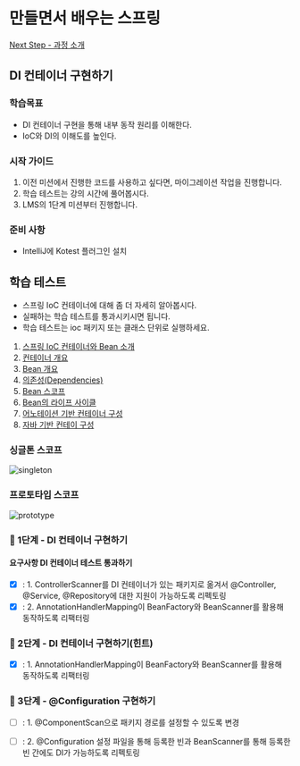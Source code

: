 # 만들면서 배우는 스프링
[Next Step - 과정 소개](https://edu.nextstep.camp/c/4YUvqn9V)

## DI 컨테이너 구현하기

### 학습목표
- DI 컨테이너 구현을 통해 내부 동작 원리를 이해한다.
- IoC와 DI의 이해도를 높인다.

### 시작 가이드
1. 이전 미션에서 진행한 코드를 사용하고 싶다면, 마이그레이션 작업을 진행합니다.
2. 학습 테스트는 강의 시간에 풀어봅시다.
3. LMS의 1단계 미션부터 진행합니다.

### 준비 사항
- IntelliJ에 Kotest 플러그인 설치

## 학습 테스트
- 스프링 IoC 컨테이너에 대해 좀 더 자세히 알아봅시다.
- 실패하는 학습 테스트를 통과시키시면 됩니다.
- 학습 테스트는 ioc 패키지 또는 클래스 단위로 실행하세요.

1. [스프링 IoC 컨테이너와 Bean 소개](study/src/test/kotlin/ioc/Introduction.kt)
2. [컨테이너 개요](study/src/test/kotlin/ioc/Container.kt)
3. [Bean 개요](study/src/test/kotlin/ioc/Bean.kt)
4. [의존성(Dependencies)](study/src/test/kotlin/ioc/Dependencies.kt)
5. [Bean 스코프](study/src/test/kotlin/ioc/BeanScopes.kt)
6. [Bean의 라이프 사이클](study/src/test/kotlin/ioc/Lifecycle.kt)
7. [어노테이션 기반 컨테이너 구성](study/src/test/kotlin/ioc/AnnotationBasedConfiguration.kt)
8. [자바 기반 컨테이 구성](study/src/test/kotlin/ioc/JavaBasedConfiguration.kt)

### 싱글톤 스코프
<img src="docs/images/singleton.png" alt="singleton">

### 프로토타입 스코프
<img src="docs/images/prototype.png" alt="prototype">

### 🚀 1단계 - DI 컨테이너 구현하기
#### 요구사항 DI 컨테이너 테스트 통과하기
- [x] : 1. ControllerScanner를 DI 컨테이너가 있는 패키지로 옮겨서 @Controller, @Service, @Repository에 대한 지원이 가능하도록 리펙토링
- [x] : 2. AnnotationHandlerMapping이 BeanFactory와 BeanScanner를 활용해 동작하도록 리팩터링

### 🚀 2단계 - DI 컨테이너 구현하기(힌트)
- [x] : 1. AnnotationHandlerMapping이 BeanFactory와 BeanScanner를 활용해 동작하도록 리팩터링

### 🚀 3단계 - @Configuration 구현하기
- [ ] : 1. @ComponentScan으로 패키지 경로를 설정할 수 있도록 변경
- [ ] : 2. @Configuration 설정 파일을 통해 등록한 빈과 BeanScanner를 통해 등록한 빈 간에도 DI가 가능하도록 리펙토링

